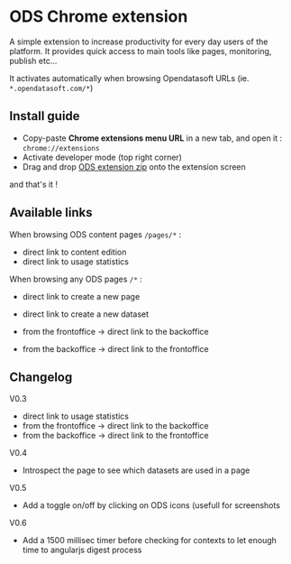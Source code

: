 # ODS Chrome extension

A simple extension to increase productivity for every day users of the platform. It provides quick access to main tools like pages, monitoring, publish etc... 

It activates automatically when browsing Opendatasoft URLs (ie. `*.opendatasoft.com/*`)

## Install guide

- Copy-paste **Chrome extensions menu URL** in a new tab, and open it : `chrome://extensions`
- Activate developer mode (top right corner)
- Drag and drop [ODS extension zip](https://github.com/opendatasoft/ods-cookbook/raw/master/chrome-extension/ods-chrome-extension.zip) onto the extension screen

and that's it !

## Available links

When browsing ODS content pages `/pages/*` :

- direct link to content edition
- direct link to usage statistics

When browsing any ODS pages `/*` :

- direct link to create a new page
- direct link to create a new dataset

- from the frontoffice -> direct link to the backoffice
- from the backoffice -> direct link to the frontoffice 



## Changelog

V0.3
- direct link to usage statistics
- from the frontoffice -> direct link to the backoffice
- from the backoffice -> direct link to the frontoffice

V0.4
- Introspect the page to see which datasets are used in a page

V0.5
- Add a toggle on/off by clicking on ODS icons (usefull for screenshots

V0.6 
- Add a 1500 millisec timer before checking for contexts to let enough time to angularjs digest process